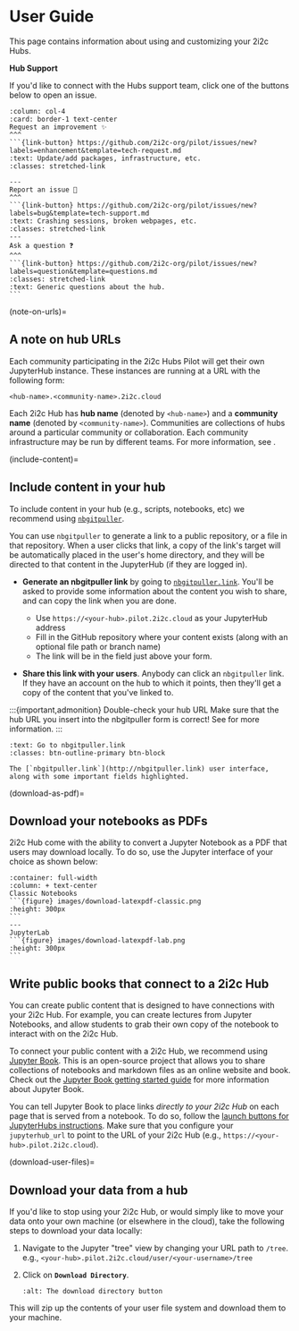 # User Guide

This page contains information about using and customizing your 2i2c Hubs.

**Hub Support**

If you'd like to connect with the Hubs support team, click one of the buttons below to open an issue.

````{panels}
:column: col-4
:card: border-1 text-center
Request an improvement ✨
^^^
```{link-button} https://github.com/2i2c-org/pilot/issues/new?labels=enhancement&template=tech-request.md
:text: Update/add packages, infrastructure, etc.
:classes: stretched-link

---
Report an issue 🐛
^^^
```{link-button} https://github.com/2i2c-org/pilot/issues/new?labels=bug&template=tech-support.md
:text: Crashing sessions, broken webpages, etc.
:classes: stretched-link
---
Ask a question ❓
^^^
```{link-button} https://github.com/2i2c-org/pilot/issues/new?labels=question&template=questions.md
:classes: stretched-link
:text: Generic questions about the hub.
```
````

(note-on-urls)=
## A note on hub URLs

Each community participating in the 2i2c Hubs Pilot will get their own JupyterHub instance. These instances are running at a URL with the following form:

```
<hub-name>.<community-name>.2i2c.cloud
```

Each 2i2c Hub has **hub name** (denoted by `<hub-name>`) and a **community name** (denoted by `<community-name>`). Communities are collections of hubs around a particular community or collaboration. Each community infrastructure may be run by different teams. For more information, see [](people-behind-hubs).

(include-content)=
## Include content in your hub

To include content in your hub (e.g., scripts, notebooks, etc) we recommend using [`nbgitpuller`](https://jupyterhub.github.io/nbgitpuller).

You can use `nbgitpuller` to generate a link to a public repository, or a file in that repository. When a user clicks that link, a copy of the link's target will be automatically placed in the user's home directory, and they will be directed to that content in the JupyterHub (if they are logged in).

- **Generate an nbgitpuller link** by going to [`nbgitpuller.link`](http://nbgitpuller.link/). You'll be asked to provide some information about the content you wish to share, and can copy the link when you are done.
  - Use `https://<your-hub>.pilot.2i2c.cloud` as your JupyterHub address
  - Fill in the GitHub repository where your content exists (along with an optional file path or branch name)
  - The link will be in the field just above your form.

- **Share this link with your users**. Anybody can click an `nbgitpuller` link. If they have an account on the hub to which it points, then they'll get a copy of the content that you've linked to.

:::{important,admonition} Double-check your hub URL
Make sure that the hub URL you insert into the nbgitpuller form is correct! See [](note-on-urls) for more information.
:::


```{link-button} http://nbgitpuller.link
:text: Go to nbgitpuller.link
:classes: btn-outline-primary btn-block
```
```{figure} images/nbgitpuller-ui.png
The [`nbgitpuller.link`](http://nbgitpuller.link) user interface, along with some important fields highlighted.
```

(download-as-pdf)=
## Download your notebooks as PDFs

2i2c Hub come with the ability to convert a Jupyter Notebook as a PDF that users may download locally. To do so, use the Jupyter interface of your choice as shown below:

````{panels}
:container: full-width
:column: + text-center
Classic Notebooks
```{figure} images/download-latexpdf-classic.png
:height: 300px
```
---
JupyterLab
```{figure} images/download-latexpdf-lab.png
:height: 300px
```
````

## Write public books that connect to a 2i2c Hub

You can create public content that is designed to have connections with your 2i2c Hub. For example, you can create lectures from Jupyter Notebooks, and allow students to grab their own copy of the notebook to interact with on the 2i2c Hub.

To connect your public content with a 2i2c Hub, we recommend using [Jupyter Book](https://jupyterbook.org). This is an open-source project that allows you to share collections of notebooks and markdown files as an online website and book. Check out the [Jupyter Book getting started guide](https://jupyterbook.org/start/overview.html) for more information about Jupyter Book.

You can tell Jupyter Book to place links *directly to your 2i2c Hub* on each page that is served from a notebook. To do so, follow the [launch buttons for JupyterHubs instructions](https://jupyterbook.org/interactive/launchbuttons.html#jupyterhub-buttons-for-your-pages). Make sure that you configure your `jupyterhub_url` to point to the URL of your 2i2c Hub (e.g., `https://<your-hub>.pilot.2i2c.cloud`).

(download-user-files)=
## Download your data from a hub

If you'd like to stop using your 2i2c Hub, or would simply like to move your data onto your own machine (or elsewhere in the cloud), take the following steps to download your data locally:

1. Navigate to the Jupyter "tree" view by changing your URL path to `/tree`. e.g., `<your-hub>.pilot.2i2c.cloud/user/<your-username>/tree`
2. Click on **`Download Directory`**.

   ```{figure} images/download-directory.png
   :alt: The download directory button
   ```

This will zip up the contents of your user file system and download them to your machine.
